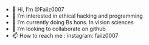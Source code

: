 - 👋 Hi, I’m @Faiiz0007
- 👀 I’m interested in ethical hacking and programming 
- 🌱 I’m currently doing Bs hons. In vision sciences 
- 💞️ I’m looking to collaborate on github
- 📫 How to reach me : instagram: faiiz0007

<!---
Faiiz0007/Faiiz0007 is a ✨ special ✨ repository because its `README.md` (this file) appears on your GitHub profile.
You can click the Preview link to take a look at your changes.
--->
